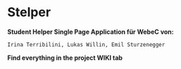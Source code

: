 # Stelper
**Student Helper Single Page Application für WebeC von:**

    Irina Terribilini, Lukas Willin, Emil Sturzenegger

**Find everything in the project WIKI tab**
